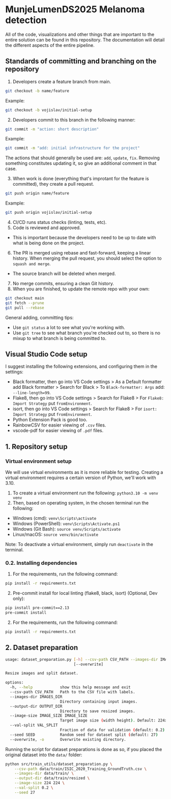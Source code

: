 # MunjeLumenDS2025 Melanoma detection
All of the code, visualizations and other things that are important to the entire solution can be found in this repository. The documentation will detail the different aspects of the entire pipeline.

## Standards of committing and branching on the repository
1. Developers create a feature branch from main.
```bash
git checkout -b name/feature
```
Example:
```bash
git checkout -b vojislav/initial-setup
```

2. Developers commit to this branch in the following manner:
```bash
git commit -m "action: short description"
```
Example:
```bash
git commit -m "add: initial infrastructure for the project"
```
The actions that should generally be used are: `add`, `update`, `fix`. Removing something constitutes updating it, so give an additional comment in that case.

3. When work is done (everything that's improtant for the feature is committed), they create a pull request.
```bash
git push origin name/feature
```
Example:
```bash
git push origin vojislav/initial-setup
```
4. CI/CD runs status checks (linting, tests, etc).
5. Code is reviewed and approved.
- This is important because the developers need to be up to date with what is being done on the project.
6. The PR is merged using rebase and fast-forward, keeping a linear history. When merging the pull request, you should select the option to `squash and merge`.
- The source branch will be deleted when merged.
7. No merge commits, ensuring a clean Git history.
8. When you are finished, to update the remote repo with your own:
```bash
git checkout main
git fetch --prune
git pull --rebase
```

General adding, committing tips:
- Use `git status` a lot to see what you're working with.
- Use `git tree` to see what branch you're checked out to, so there is no mixup to what branch is being committed to.

## Visual Studio Code setup
I suggest installing the following extensions, and configuring them in the settings:
- Black formatter, then go into VS Code settings > As a Default formatter add Black formatter > Search for Black > To `Black-formatter: Args` add: `--line-length=99`.
- Flake8, then go into VS Code settings > Search for Flake8 > For `Flake8: Import Strategy` put `fromEnvironment`.
- isort, then go into VS Code settings > Search for Flake8 > For `isort: Import Strategy` put `fromEnvironment`.
- Python Extension Pack is good too.
- RainbowCSV for easier viewing of `.csv` files.
- vscode-pdf for easier viewing of `.pdf` files.

## 1. Repository setup

### Virtual environment setup
We will use virtual environments as it is more reliable for testing.
Creating a virtual environment requires a certain version of Python, we'll work with 3.10.

1. To create a virtual environment run the following:
`python3.10 -m venv venv`
2. Then, based on operating system, in the chosen terminal run the following:
- Windows (cmd):
`venv\Scripts\activate`
- Windows (PowerShell):
`venv\Scripts\Activate.ps1`
- Windows (Git Bash):
`source venv/Scripts/activate`
- Linux/macOS:
`source venv/bin/activate`

Note: To deactivate a virtual environment, simply run `deactivate` in the terminal.

### 0.2. Installing dependencies
1. For the requirements, run the following command:
```bash
pip install -r requirements.txt
```

2. Pre-commit install for local linting (flake8, black, isort) (Optional, Dev only):
```bash
pip install pre-commit==2.13
pre-commit install
```

2. For the requirements, run the following command:
```bash
pip install -r requirements.txt
```


## 2. Dataset preparation

```bash
usage: dataset_preparation.py [-h] --csv-path CSV_PATH --images-dir IMAGES_DIR --output-dir OUTPUT_DIR [--image-size IMAGE_SIZE IMAGE_SIZE] [--val-split VAL_SPLIT] [--seed SEED]
                              [--overwrite]

Resize images and split dataset.

options:
  -h, --help            show this help message and exit
  --csv-path CSV_PATH   Path to the CSV file with labels.
  --images-dir IMAGES_DIR
                        Directory containing input images.
  --output-dir OUTPUT_DIR
                        Directory to save resized images.
  --image-size IMAGE_SIZE IMAGE_SIZE
                        Target image size (width height). Default: 224x224
  --val-split VAL_SPLIT
                        Fraction of data for validation (default: 0.2)
  --seed SEED           Random seed for dataset split (default: 27)
  --overwrite, -o       Overwrite existing directory.
```

Running the script for dataset preparations is done as so, if you placed the original dataset into the `data/` folder:
```bash
python src/train_utils/dataset_preparation.py \
    --csv-path data/train/ISIC_2020_Training_GroundTruth.csv \
    --images-dir data/train/ \
    --output-dir data/train/resized \
    --image-size 224 224 \
    --val-split 0.2 \
    --seed 27
```
